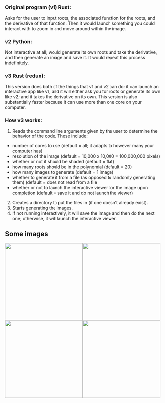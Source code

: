 
### Original program (v1) Rust: 
Asks for the user to input roots, the associated function for the roots, and the derivative of that function. Then it would launch something you could interact with to zoom in and move around within the image.
### v2 Python: 
Not interactive at all; would generate its own roots and take the derivative, and then generate an image and save it. It would repeat this process indefinitely.
### v3 Rust (redux): 
This version does both of the things that v1 and v2 can do: it can launch an interactive app like v1, and it will either ask you for roots or generate its own like v2; and it takes the derivative on its own. This version is also substantially faster because it can use more than one core on your computer.
### How v3 works:
1.  Reads the command line arguments given by the user to determine the behavior of the code. These include:
-   number of cores to use (default = all; it adapts to however many your computer has)
-   resolution of the image (default = 10,000 x 10,000 = 100,000,000 pixels)
-   whether or not it should be shaded (default = flat)
-   how many roots should be in the polynomial (default = 20)
-   how many images to generate (default = 1 image)
-   whether to generate it from a file (as opposed to randomly generating them) (default = does not read from a file
-   whether or not to launch the interactive viewer for the image upon completion (default = save it and do not launch the viewer)
2. Creates a directory to put the files in (if one doesn’t already exist).
3. Starts generating the images.
4. If not running interactively, it will save the image and then do the next one; otherwise, it will launch the interactive viewer.
## Some images
<img src="https://github.com/user-attachments/assets/ce25e3e6-6ba2-4ff4-a4ac-183acdbef062" width=250><img src="https://github.com/user-attachments/assets/8767dd68-2ccd-4973-9d5c-f2399816abc5" width=250><img src="https://github.com/user-attachments/assets/d4c2c2e7-946b-4109-a04e-1aff95bf07fc" width=250><img src="https://github.com/user-attachments/assets/206e8bc0-7274-44b4-bf4d-ccad1bfc3364" width=250>

